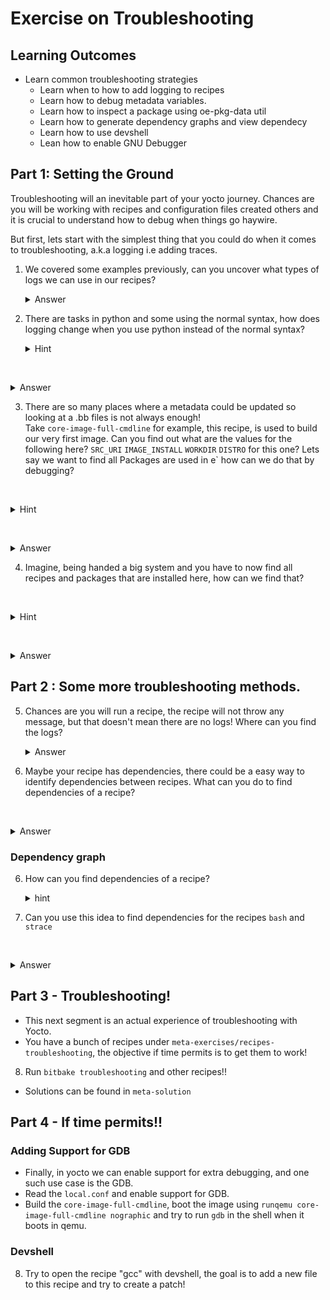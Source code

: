 # Exercise on Troubleshooting
## Learning Outcomes 

* Learn common troubleshooting strategies
	* Learn when to how to add logging to recipes 
	*  Learn how to debug metadata variables.
	*  Learn how to inspect a package using oe-pkg-data util 
	*  Learn how to generate dependency graphs and view dependecy  
	* Learn how to use devshell
	* Lean how to enable GNU Debugger

## Part 1: Setting the Ground
Troubleshooting will an inevitable part of your yocto journey. Chances are you will be working with recipes and configuration files created others and it is crucial to understand how to debug when things go haywire.


But first, lets start with the simplest thing that you could do when it comes to troubleshooting, a.k.a logging i.e adding traces. 

1. We covered some examples previously, can you uncover what types of logs  we can use in our recipes?
   <details>
   <summary>Answer</summary>
    `bberror, bbfatal, bbwarn, bbnote,bbplain, bbdebug`

   </details>

2. There are tasks in python and some using the normal syntax, how does logging change when you use python instead of the normal syntax?
   <details>
   <summary>Hint</summary>
    its a minor difference

   </details>

   <details>
   <summary>Answer</summary>
    `bberror, bbfatal, bbwarn, bbnote,bbplain, bbdebug` is used in general case, however
    python uses 'bb.error() bb.fatal()' and so on.

   </details>

3. There are so many places where a metadata could be updated so looking at a .bb files is not always enough!    
Take `core-image-full-cmdline` for example, this recipe, is used to build our very first image. Can you find out what are the values for the following here?
`SRC_URI` `IMAGE_INSTALL` `WORKDIR` `DISTRO` for this one?
   Lets say we want to find  all Packages  are used in e` how can we do that by debugging?

   <details>
   <summary>Hint</summary>
    Can we use the bitbake env?

   </details>

   <details>
   <summary>Answer</summary>
    `bitbake -e core-image-full-cmdline | grep "^IMAGE_INSTALL="`
    This would give us the package groups used! Similarly we can find the other Values.

   </details>

4.  Imagine, being handed a big system and you have to now find all recipes and packages that  are installed  here, how can we find that?

   <details>
   <summary>Hint</summary>
    Maybe we covered something in the previous exercises!
   </details>


   <details>
   <summary>Answer</summary>
    `oe-pkg-data-util` can be used!

   </details>

## Part 2 : Some more troubleshooting methods.

5. Chances are you will run a recipe, the recipe will not throw any message, but that doesn't mean there are no logs!  Where can you find the logs?
   <details>
   <summary>Answer</summary>
   we can find it under the tmp/work directory like this for example.
	   `/home/yocto/work/poky/poky/build/tmp/work/core2-64-poky-linux/firstrec/1.0/temp/log.do_compile.21507`

   </details>

6. Maybe your recipe has dependencies, there could be a easy way to identify dependencies between recipes. What can you do to find dependencies of a recipe?

   <details>
   <summary>Answer</summary>
   Explore the dependency graph!

   </details>

### Dependency graph
6. How can you find dependencies of a recipe? 
   <details>
   <summary>hint</summary>
   Explore the dependency graph!
   `bitbake -g -u taskexp_ncurses recipe_name`
   </details>

7. Can you use this idea to find dependencies for  the recipes `bash` and `strace`





   <details>
   <summary>Answer</summary>
   Explore the dependency graph!
   `bitbake -g -u taskexp_ncurses strace`
   `bitbake -g -u taskexp_ncurses bash`
   </details>





## Part 3 - Troubleshooting!

- This next segment is an actual experience of troubleshooting with Yocto.
- You have a bunch of recipes under `meta-exercises/recipes-troubleshooting`, the objective if time permits is to get them to work!
8. Run `bitbake troubleshooting` and other recipes!!
* Solutions can be found in `meta-solution`



## Part 4 - If time permits!!

###  Adding Support for GDB 

* Finally, in yocto we can enable support for extra debugging, and one such use case is the GDB.
* Read the  `local.conf` and enable support for GDB.
* Build the `core-image-full-cmdline`, boot the image using `runqemu core-image-full-cmdline nographic` and try to run `gdb` in the shell when it boots in qemu.

### Devshell

8.  Try to open the recipe "gcc" with devshell, the goal is to add a new file to this recipe and try to create a patch!